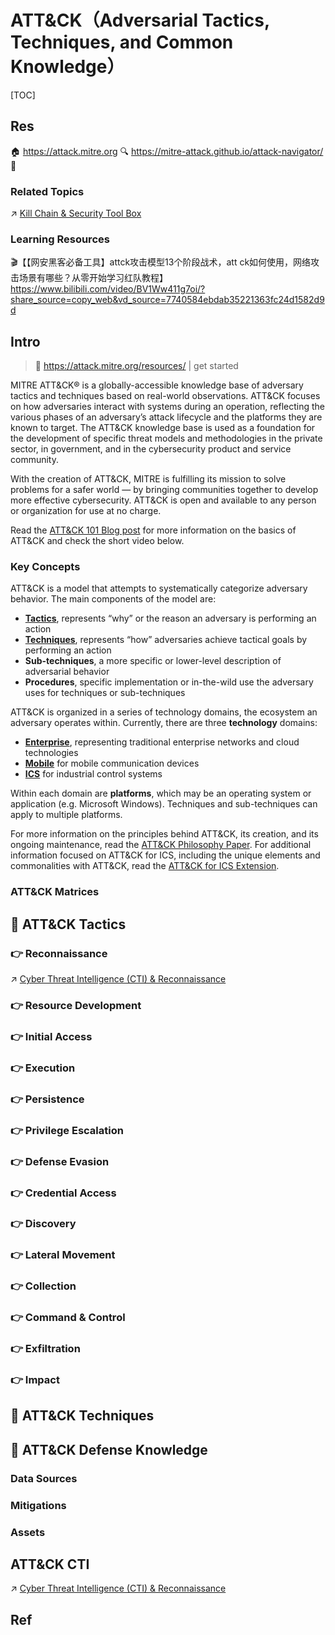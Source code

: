 # ATT&CK（Adversarial Tactics, Techniques, and Common Knowledge）

[TOC]



## Res
🏠 https://attack.mitre.org
🔍 https://mitre-attack.github.io/attack-navigator/
🚧 


### Related Topics
↗ [Kill Chain & Security Tool Box](../../../☠️%20Kill%20Chain%20&%20Security%20Tool%20Box/Kill%20Chain%20&%20Security%20Tool%20Box.md)


### Learning Resources
🎬【【网安黑客必备工具】attck攻击模型13个阶段战术，att ck如何使用，网络攻击场景有哪些？从零开始学习红队教程】 https://www.bilibili.com/video/BV1Ww411g7oi/?share_source=copy_web&vd_source=7740584ebdab35221363fc24d1582d9d



## Intro
> 🔗 https://attack.mitre.org/resources/ | get started

MITRE ATT&CK® is a globally-accessible knowledge base of adversary tactics and techniques based on real-world observations. ATT&CK focuses on how adversaries interact with systems during an operation, reflecting the various phases of an adversary’s attack lifecycle and the platforms they are known to target. The ATT&CK knowledge base is used as a foundation for the development of specific threat models and methodologies in the private sector, in government, and in the cybersecurity product and service community.

With the creation of ATT&CK, MITRE is fulfilling its mission to solve problems for a safer world — by bringing communities together to develop more effective cybersecurity. ATT&CK is open and available to any person or organization for use at no charge.

Read the [ATT&CK 101 Blog post](https://medium.com/mitre-attack/att-ck-101-17074d3bc62) for more information on the basics of ATT&CK and check the short video below.


### Key Concepts
ATT&CK is a model that attempts to systematically categorize adversary behavior. The main components of the model are:
- **[Tactics](https://attack.mitre.org/tactics/enterprise/)**, represents “why” or the reason an adversary is performing an action
- **[Techniques](https://attack.mitre.org/techniques/enterprise/)**, represents “how” adversaries achieve tactical goals by performing an action
- **Sub-techniques**, a more specific or lower-level description of adversarial behavior
- **Procedures**, specific implementation or in-the-wild use the adversary uses for techniques or sub-techniques

ATT&CK is organized in a series of technology domains, the ecosystem an adversary operates within. Currently, there are three **technology** domains:
- **[Enterprise](https://attack.mitre.org/matrices/enterprise/)**, representing traditional enterprise networks and cloud technologies
- **[Mobile](https://attack.mitre.org/matrices/mobile/)** for mobile communication devices
- **[ICS](https://attack.mitre.org/matrices/ics/)** for industrial control systems

Within each domain are **platforms**, which may be an operating system or application (e.g. Microsoft Windows). Techniques and sub-techniques can apply to multiple platforms.

For more information on the principles behind ATT&CK, its creation, and its ongoing maintenance, read the [ATT&CK Philosophy Paper](https://attack.mitre.org/docs/ATTACK_Design_and_Philosophy_March_2020.pdf). For additional information focused on ATT&CK for ICS, including the unique elements and commonalities with ATT&CK, read the [ATT&CK for ICS Extension](https://attack.mitre.org/docs/ATTACK_for_ICS_Philosophy_March_2020.pdf).


### ATT&CK Matrices



## 🎯 ATT&CK Tactics
### 👉 Reconnaissance
↗ [Cyber Threat Intelligence (CTI) & Reconnaissance](../🛰️%20Cyber%20Threat%20Intelligence%20(CTI)%20&%20Reconnaissance/Cyber%20Threat%20Intelligence%20(CTI)%20&%20Reconnaissance.md)


### 👉 Resource Development

### 👉 Initial Access

### 👉 Execution

### 👉 Persistence

### 👉 Privilege Escalation

### 👉 Defense Evasion

### 👉 Credential Access

### 👉 Discovery

### 👉 Lateral Movement

### 👉 Collection

### 👉 Command & Control

### 👉 Exfiltration

### 👉 Impact



## 🎯 ATT&CK Techniques



## 🎯 ATT&CK Defense Knowledge
### Data Sources


### Mitigations


### Assets



## ATT&CK CTI
↗ [Cyber Threat Intelligence (CTI) & Reconnaissance](../🛰️%20Cyber%20Threat%20Intelligence%20(CTI)%20&%20Reconnaissance/Cyber%20Threat%20Intelligence%20(CTI)%20&%20Reconnaissance.md)



## Ref
[恶意软件静态分析利器：Capa与ATT&amp;CK技战术的结合]: https://cloud.baidu.com/article/3213021

[高级威胁攻击技战术分析]: https://0x666.club/tradecraft-analysis/
